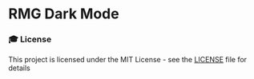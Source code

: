 # RMG Dark Mode

### 🎓 License

This project is licensed under the MIT License - see the [LICENSE](LICENSE) file for details